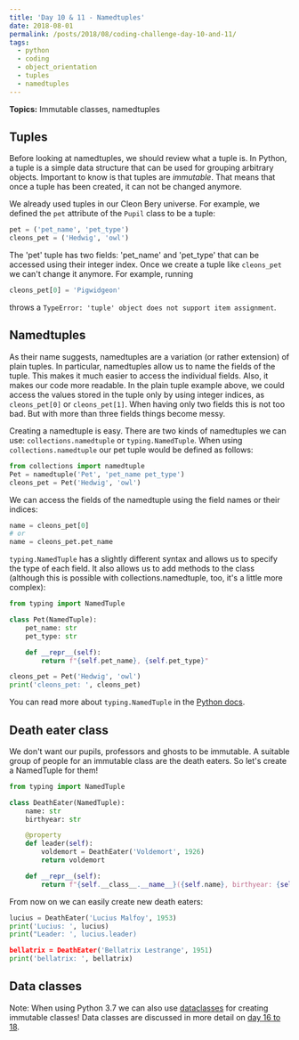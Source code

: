 ```yaml
---
title: 'Day 10 & 11 - Namedtuples'
date: 2018-08-01
permalink: /posts/2018/08/coding-challenge-day-10-and-11/
tags:
  - python
  - coding
  - object_orientation
  - tuples
  - namedtuples
---
```


**Topics:** Immutable classes, namedtuples

## Tuples
Before looking at namedtuples, we should review what a tuple is. In Python, a tuple is a simple data structure that can be used for grouping arbitrary objects. Important to know is that tuples are *immutable*. That means that once a tuple has been created, it can not be changed anymore.   

We already used tuples in our Cleon Bery universe. For example, we defined the ```pet``` attribute of the ```Pupil``` class to be a tuple:

```python
pet = ('pet_name', 'pet_type')
cleons_pet = ('Hedwig', 'owl')
```

The 'pet' tuple has two fields: 'pet_name' and 'pet_type' that can be accessed using their integer index. Once we create a tuple like ```cleons_pet``` we can't change it anymore. For example, running

```python
cleons_pet[0] = 'Pigwidgeon'
```

throws a ```TypeError: 'tuple' object does not support item assignment```.

## Namedtuples
As their name suggests, namedtuples are a variation (or rather extension) of plain tuples. In particular, namedtuples allow us to name the fields of the tuple. This makes it much easier to access the individual fields. Also, it makes our code more readable. In the plain tuple example above, we could access the values stored in the tuple only by using integer indices, as ```cleons_pet[0]``` or ```cleons_pet[1]```. When having only two fields this is not too bad. But with more than three fields things become messy. 

Creating a namedtuple is easy. There are two kinds of namedtuples we can use: ```collections.namedtuple``` or ```typing.NamedTuple```. When using ```collections.namedtuple``` our pet tuple would be defined as follows:

```python
from collections import namedtuple
Pet = namedtuple('Pet', 'pet_name pet_type')
cleons_pet = Pet('Hedwig', 'owl')
```

We can access the fields of the namedtuple using the field names or their indices:
```python
name = cleons_pet[0]
# or
name = cleons_pet.pet_name
```

```typing.NamedTuple``` has a slightly different syntax and allows us to specify the type of each field. It also allows us to add methods to the class (although this is possible with collections.namedtuple, too, it's a little more complex):

```python
from typing import NamedTuple

class Pet(NamedTuple):
    pet_name: str
    pet_type: str

    def __repr__(self):
        return f"{self.pet_name}, {self.pet_type}"

cleons_pet = Pet('Hedwig', 'owl')
print('cleons_pet: ', cleons_pet)
```

You can read more about ```typing.NamedTuple``` in the [Python docs](https://docs.python.org/3/library/typing.html).

## Death eater class
We don't want our pupils, professors and ghosts to be immutable. A suitable group of people for an immutable class are the death eaters. So let's create a NamedTuple for them!

```python
from typing import NamedTuple

class DeathEater(NamedTuple):
    name: str
    birthyear: str

    @property
    def leader(self):
        voldemort = DeathEater('Voldemort', 1926)
        return voldemort

    def __repr__(self):
        return f"{self.__class__.__name__}({self.name}, birthyear: {self.birthyear})"
```

From now on we can easily create new death eaters:
```python
lucius = DeathEater('Lucius Malfoy', 1953)
print('Lucius: ', lucius)
print("Leader: ', lucius.leader)

bellatrix = DeathEater('Bellatrix Lestrange', 1951)
print('bellatrix: ', bellatrix)
```

## Data classes

Note: When using Python 3.7 we can also use [dataclasses](https://docs.python.org/3/library/dataclasses.html) for creating immutable classes! Data classes are discussed in more detail on [day 16 to 18](http://alpopkes.com/posts/2018/08/coding-challenge-day-16-to-18/).


